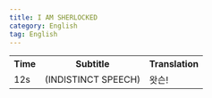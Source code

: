 ```yaml
---
title: I AM SHERLOCKED 
category: English
tag: English
---
```


<table>
      <tr><th>Time</th><th>Subtitle</th><th>Translation</th></tr>
  <tr><td>12s</td><td>(INDISTINCT SPEECH)</td><td>왓슨!</td><tr>
</tabel>
